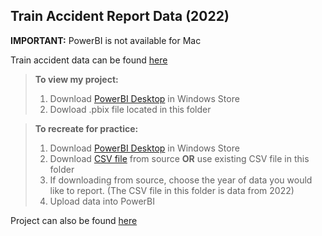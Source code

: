 ## Train Accident Report Data (2022)

**IMPORTANT:** PowerBI is not available for Mac

Train accident data can be found [here](https://railroads.dot.gov/safety-data/accident-and-incident-reporting/train-accident-reports/train-accident-reports)

> **To view my project:**
> 1. Download [PowerBI Desktop](https://aka.ms/pbidesktopstore) in Windows Store
> 2. Dowload .pbix file located in this folder


> **To recreate for practice:**
> 1. Download [PowerBI Desktop](https://aka.ms/pbidesktopstore) in Windows Store
> 2. Download [CSV file](https://railroads.dot.gov/accident-and-incident-reporting/overview-reports/accident-data-reported-railroads) from source **OR** use existing CSV file in this folder
> 3. If downloading from source, choose the year of data you would like to report. (The CSV file in this folder is data from 2022)
> 4. Upload data into PowerBI


Project can also be found [here](https://app.powerbi.com/groups/me/reports/d3d451b9-283d-4f57-a32e-594a4eaf66d4/ReportSection?experience=power-bi)
